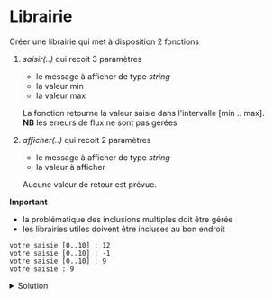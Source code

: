 # Librairie

Créer une librairie qui met à disposition 2 fonctions

1. *saisir(..)* qui recoit 3 paramètres
	- le message à afficher de type *string*
	- la valeur min
	- la valeur max
	
	La fonction retourne la valeur saisie dans l'intervalle [min .. max].
	<br>**NB** les erreurs de flux ne sont pas gérées

2. *afficher(..)* qui recoit 2 paramètres
	- le message à afficher de type *string*
	- la valeur à afficher

	Aucune valeur de retour est prévue.

**Important**

- la problématique des inclusions multiples doit être gérée
- les librairies utiles doivent être incluses au bon endroit

~~~
votre saisie [0..10] : 12
votre saisie [0..10] : -1
votre saisie [0..10] : 9
votre saisie : 9
~~~

<details>
<summary>Solution</summary>

~~~cpp
#include <cstdlib>
#include "annexe.hpp"

using namespace std;

int main() {

   int i = saisir("votre saisie", 0, 10);
   afficher("votre saisie", i);

   return EXIT_SUCCESS;
}
~~~

~~~cpp
#ifndef ANNEXE_HPP
#define ANNEXE_HPP

#include <string>

int saisir(const std::string& msg,
           int min, int max);

void afficher(const std::string& msg,
              int valeur);

#endif //ANNEXE_HPP
~~~

~~~cpp
#include "annexe.hpp"
#include <iostream>

int saisir(const std::string& msg,
           int min, int max) {

   int saisie;
   do {
      std::cout << msg << " [" << min << ".." << max << "] : ";
      std::cin >> saisie;
   } while (saisie < min or saisie > max);
   return saisie;

}

void afficher(const std::string& msg,
              int valeur) {
   std::cout << msg << " : " << valeur;
}
~~~

</details>

